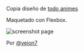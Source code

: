 Copia diseño de [todo animes](www.todoanimes.com)

Maquetado con Flexbox.

![screenshot page](./screen.png)

Por [@yeion7](www.twitter.com/yeion7)
